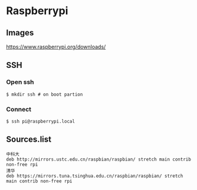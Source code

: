 # Raspberrypi

## Images

https://www.raspberrypi.org/downloads/

## SSH

### Open ssh

```
$ mkdir ssh # on boot partion
```

### Connect

```
$ ssh pi@raspberrypi.local
```

## Sources.list

```
中科大
deb http://mirrors.ustc.edu.cn/raspbian/raspbian/ stretch main contrib non-free rpi
清华
deb https://mirrors.tuna.tsinghua.edu.cn/raspbian/raspbian/ stretch main contrib non-free rpi
```
